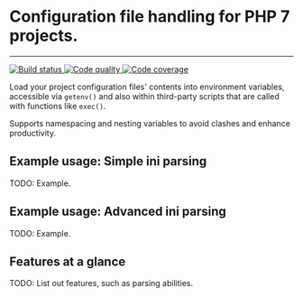 # Configuration file handling for PHP 7 projects.

***

<a href="https://circleci.com/gh/phpgt/config" target="_blank">
    <img src="https://img.shields.io/circleci/project/phpgt/config.svg?style=flat-square" alt="Build status" />
</a>
<a href="https://scrutinizer-ci.com/g/phpgt/config" target="_blank">
    <img src="https://img.shields.io/scrutinizer/g/phpgt/config.svg?style=flat-square" alt="Code quality" />
</a>
<a href="https://scrutinizer-ci.com/g/phpgt/config" target="_blank">
    <img src="https://img.shields.io/scrutinizer/coverage/g/phpgt/config.svg?style=flat-square" alt="Code coverage" />
</a>

Load your project configuration files' contents into environment variables, accessible via `getenv()` and also within third-party scripts that are called with functions like `exec()`.

Supports namespacing and nesting variables to avoid clashes and enhance productivity.

## Example usage: Simple ini parsing

TODO: Example.

## Example usage: Advanced ini parsing

TODO: Example.

## Features at a glance

TODO: List out features, such as parsing abilities.
